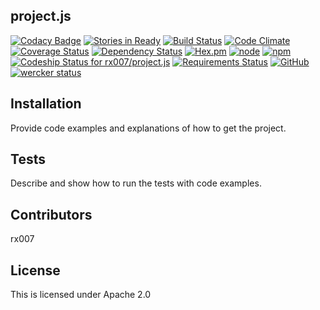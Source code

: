 
## project.js

[![Codacy Badge](https://img.shields.io/codacy/e27821fb6289410b8f58338c7e0bc686.svg)](https://www.codacy.com/public/rx007/project.js)
[![Stories in Ready](https://badge.waffle.io/rx007/project.js.png?label=ready&title=Ready)](https://waffle.io/rx007/project.js)
[![Build Status](https://travis-ci.org/rx007/project.js.svg?branch=master)](https://travis-ci.org/rx007/project.js)
[![Code Climate](https://codeclimate.com/github/rx007/project.js/badges/gpa.svg)](https://codeclimate.com/github/rx007/project.js)
[![Coverage Status](https://codeclimate.com/github/rx007/project.js/badges/coverage.svg)](https://coveralls.io/r/rx007/project.js)
[![Dependency Status](https://www.versioneye.com/user/projects/54846fbb3f594e41bd000160/badge.svg)](https://www.versioneye.com/user/projects/54846fbb3f594e41bd000160)
[![Hex.pm](http://img.shields.io/hexpm/l/plug.svg)](http://www.apache.org/licenses/LICENSE-2.0)
[![node](http://img.shields.io/node/v/gh-badges.svg)]()
[![npm](http://img.shields.io/npm/v/npm.svg)]()
[ ![Codeship Status for rx007/project.js](http://img.shields.io/codeship/d6c1ddd0-16a3-0132-5f85-2e35c05e22b1.svg)](https://codeship.com/projects/51841)
[![Requirements Status](https://requires.io/github/rx007/project.js/requirements.svg?branch=master)](https://requires.io/github/rx007/project.js/requirements/?branch=master)
[![GitHub](http://img.shields.io/github/issues/badges/shields.svg)]()
[![wercker status](http://img.shields.io/wercker/ci/54330318b4ce963d50020750.svg "wercker status")](https://app.wercker.com/project/bykey/2ebcdcd5ee661cef5ee56f0307872ab8)

## Installation

Provide code examples and explanations of how to get the project.


## Tests

Describe and show how to run the tests with code examples.

## Contributors

rx007

## License

This is licensed under Apache 2.0

